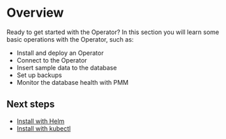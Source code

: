 # Overview

Ready to get started with the Operator? In this section you will learn some basic operations with the Operator, such as:

-	Install and deploy an Operator
-	Connect to the Operator
-	Insert sample data to the database
-	Set up backups
-	Monitor the database health with PMM

## Next steps
 
* [Install with Helm](helm.md)
* [Install with kubectl](kubectl.md)

